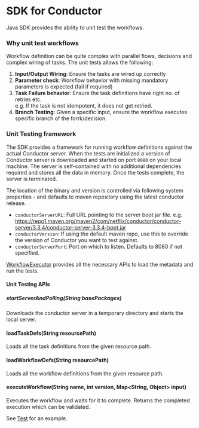 # SDK for Conductor
Java SDK provides the ability to unit test the workflows.

### Why unit test workflows
Workflow definition can be quite complex with parallel flows, decisions and complex wiring of tasks.
The unit tests allows the following:
1. **Input/Output Wiring**: Ensure the tasks are wired up correctly
2. **Parameter check**: Workflow behavior with missing mandatory parameters is expected (fail if required)
3. **Task Failure behavior**: Ensure the task definitions have right no. of retries etc.  
e.g. If the task is not idempotent, it does not get retried. 
4. **Branch Testing**: Given a specific input, ensure the workflow executes specific branch of the forrk/decision.

### Unit Testing framework
The SDK provides a framework for running workflow definitions against the actual Conductor server.
When the tests are initialized a version of Conductor server is downloaded and started on port `8080` on your local machine.
The server is self-contained with no additional dependencies required and stores all the data 
in memory.  Once the tests complete, the server is terminated.

The location of the binary and version is controlled via following system properties - and defaults to maven repository using the latest conductor release.
* `conductorServerURL`: Full URL pointing to the server boot jar file. e.g. https://repo1.maven.org/maven2/com/netflix/conductor/conductor-server/3.3.4/conductor-server-3.3.4-boot.jar
* `conductorVersion`: If using the default maven repo, use this to override the version of Conductor you want to test against.
* `conductorServerPort`: Port on which to listen.  Defaults to 8080 if not specified.

[WorkflowExecutor](src/main/java/com/netflix/conductor/sdk/executor/WorkflowExecutor.java)  provides all the necessary APIs to load the metadata and run the tests.
#### Unit Testing APIs
##### startServerAndPolling(String basePackages)
Downloads the conductor server in a temporary directory and starts the local server.

#### loadTaskDefs(String resourcePath)
Loads all the task definitions from the given resource path.

#### loadWorkflowDefs(String resourcePath)
Loads all the workflow definitions from the given resource path.

#### executeWorkflow(String name, int version, Map<String, Object> input)
Executes the workflow and waits for it to complete.  Returns the completed execution which can be validated.

See [Test](src/test/java/com/netflix/conductor/testing/workflows/KitchenSinkTest.java) for an example.